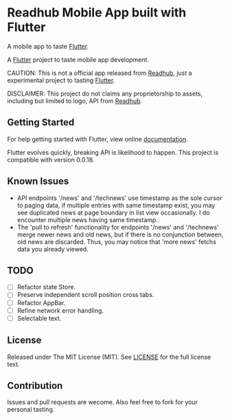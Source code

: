 # Readhub Mobile App built with Flutter

A mobile app to taste [Flutter].

A [Flutter] project to taste mobile app development.

CAUTION: This is not a official app released from [Readhub][], just a experimental project to tasting [Flutter][].

DISCLAIMER: This project do not claims any proprietorship to assets, including but limited to logo, API from [Readhub][].

## Getting Started

For help getting started with Flutter, view online [documentation](http://flutter.io/).

Flutter evolves quickly, breaking API is likelihood to happen. This project is compatible with version 0.0.18.

## Known Issues

* API endpoints '/news' and '/technews' use timestamp as the sole cursor to paging data,
  if multiple entries with same timestamp exist, you may see duplicated news at page boundary
  in list view occasionally. I do encounter multiple news having same timestamp.
* The 'pull to refresh' functionality for endpoints '/news' and '/technews' merge newer news
  and old news, but if there is no conjunction between, old news are discarded. Thus, you may
  notice that 'more news' fetchs data you already viewed.

## TODO
- [ ] Refactor state Store.
- [ ] Preserve independent scroll position cross tabs.
- [ ] Refactor AppBar.
- [ ] Refine network error handling.
- [ ] Selectable text.

## License
Released under The MIT License (MIT). See [LICENSE](LICENSE) for the full license text.

## Contribution
Issues and pull requests are wecome. Also feel free to fork for your personal tasting.


[Readhub]: https://readhub.me/
[Flutter]: https://flutter.io/
